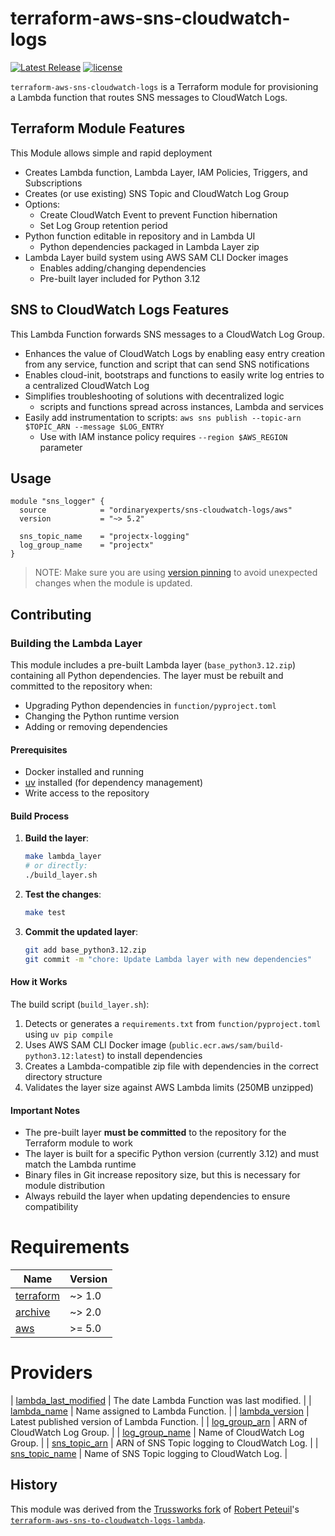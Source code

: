 terraform-aws-sns-cloudwatch-logs
=================================

[![Latest Release](https://img.shields.io/github/release/ordinaryexperts/terraform-aws-sns-cloudwatch-logs.svg)](https://github.com/ordinaryexperts/terraform-aws-sns-cloudwatch-logs) [![license](https://img.shields.io/github/license/ordinaryexperts/terraform-aws-sns-cloudwatch-logs.svg?colorB=2067b8)](https://github.com/ordinaryexperts/terraform-aws-sns-cloudwatch-logs)

`terraform-aws-sns-cloudwatch-logs` is a Terraform module for provisioning a
Lambda function that routes SNS messages to CloudWatch Logs.



Terraform Module Features
-------------------------

This Module allows simple and rapid deployment

- Creates Lambda function, Lambda Layer, IAM Policies, Triggers, and Subscriptions
- Creates (or use existing) SNS Topic and CloudWatch Log Group
- Options:
  - Create CloudWatch Event to prevent Function hibernation
  - Set Log Group retention period
- Python function editable in repository and in Lambda UI
  - Python dependencies packaged in Lambda Layer zip
- Lambda Layer build system using AWS SAM CLI Docker images
  - Enables adding/changing dependencies
  - Pre-built layer included for Python 3.12



SNS to CloudWatch Logs Features
-------------------------------

This Lambda Function forwards SNS messages to a CloudWatch Log Group.  

- Enhances the value of CloudWatch Logs by enabling easy entry creation from any service, function and script that can send SNS notifications
- Enables cloud-init, bootstraps and functions to easily write log entries to a centralized CloudWatch Log
- Simplifies troubleshooting of solutions with decentralized logic
  - scripts and functions spread across instances, Lambda and services
- Easily add instrumentation to scripts: `aws sns publish --topic-arn $TOPIC_ARN --message $LOG_ENTRY`
  - Use with IAM instance policy requires `--region $AWS_REGION` parameter



Usage
-----

```hcl
module "sns_logger" {
  source            = "ordinaryexperts/sns-cloudwatch-logs/aws"
  version           = "~> 5.2"

  sns_topic_name    = "projectx-logging"
  log_group_name    = "projectx"
}
```

> NOTE: Make sure you are using [version pinning](https://www.terraform.io/docs/modules/usage.html#module-versions) to avoid unexpected changes when the module is updated.


Contributing
------------

### Building the Lambda Layer

This module includes a pre-built Lambda layer (`base_python3.12.zip`) containing all Python dependencies. The layer must be rebuilt and committed to the repository when:

- Upgrading Python dependencies in `function/pyproject.toml`
- Changing the Python runtime version
- Adding or removing dependencies

#### Prerequisites

- Docker installed and running
- [uv](https://github.com/astral-sh/uv) installed (for dependency management)
- Write access to the repository

#### Build Process

1. **Build the layer**:
   ```bash
   make lambda_layer
   # or directly:
   ./build_layer.sh
   ```

2. **Test the changes**:
   ```bash
   make test
   ```

3. **Commit the updated layer**:
   ```bash
   git add base_python3.12.zip
   git commit -m "chore: Update Lambda layer with new dependencies"
   ```

#### How it Works

The build script (`build_layer.sh`):
1. Detects or generates a `requirements.txt` from `function/pyproject.toml` using `uv pip compile`
2. Uses AWS SAM CLI Docker image (`public.ecr.aws/sam/build-python3.12:latest`) to install dependencies
3. Creates a Lambda-compatible zip file with dependencies in the correct directory structure
4. Validates the layer size against AWS Lambda limits (250MB unzipped)

#### Important Notes

- The pre-built layer **must be committed** to the repository for the Terraform module to work
- The layer is built for a specific Python version (currently 3.12) and must match the Lambda runtime
- Binary files in Git increase repository size, but this is necessary for module distribution
- Always rebuild the layer when updating dependencies to ensure compatibility


<!-- BEGIN_TF_DOCS -->
# Requirements

| Name | Version |
|------|---------|
| <a name="requirement_terraform"></a> [terraform](#requirement\_terraform) | ~>  1.0 |
| <a name="requirement_archive"></a> [archive](#requirement\_archive) | ~> 2.0 |
| <a name="requirement_aws"></a> [aws](#requirement\_aws) | >= 5.0 |

# Providers

| <a name="output_lambda_last_modified"></a> [lambda\_last\_modified](#output\_lambda\_last\_modified) | The date Lambda Function was last modified. |
| <a name="output_lambda_name"></a> [lambda\_name](#output\_lambda\_name) | Name assigned to Lambda Function. |
| <a name="output_lambda_version"></a> [lambda\_version](#output\_lambda\_version) | Latest published version of Lambda Function. |
| <a name="output_log_group_arn"></a> [log\_group\_arn](#output\_log\_group\_arn) | ARN of CloudWatch Log Group. |
| <a name="output_log_group_name"></a> [log\_group\_name](#output\_log\_group\_name) | Name of CloudWatch Log Group. |
| <a name="output_sns_topic_arn"></a> [sns\_topic\_arn](#output\_sns\_topic\_arn) | ARN of SNS Topic logging to CloudWatch Log. |
| <a name="output_sns_topic_name"></a> [sns\_topic\_name](#output\_sns\_topic\_name) | Name of SNS Topic logging to CloudWatch Log. |
<!-- END_TF_DOCS -->


History
-------

This module was derived from the [Trussworks fork] of [Robert Peteuil]'s
[`terraform-aws-sns-to-cloudwatch-logs-lambda`][original].


[Trussworks fork]: https://github.com/trussworks/terraform-aws-sns-to-cloudwatch-logs-lambda
[Robert Peteuil]: https://github.com/robertpeteuil
[original]: https://github.com/robertpeteuil/terraform-aws-sns-to-cloudwatch-logs-lambda
